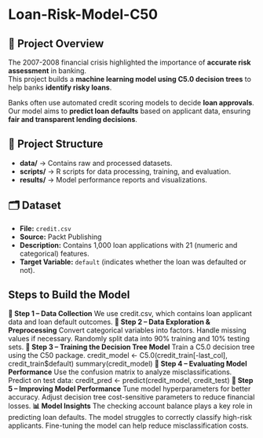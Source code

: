 # Loan-Risk-Model-C50

## 📌 Project Overview
The 2007-2008 financial crisis highlighted the importance of **accurate risk assessment** in banking.  
This project builds a **machine learning model using C5.0 decision trees** to help banks **identify risky loans**.  

Banks often use automated credit scoring models to decide **loan approvals**.  
Our model aims to **predict loan defaults** based on applicant data, ensuring **fair and transparent lending decisions**.  

## 📂 Project Structure
- **data/** → Contains raw and processed datasets.  
- **scripts/** → R scripts for data processing, training, and evaluation.  
- **results/** → Model performance reports and visualizations.  

## 🗂️ Dataset
- **File:** `credit.csv`
- **Source:** Packt Publishing
- **Description:** Contains 1,000 loan applications with 21 (numeric and categorical) features.  
- **Target Variable:** `default` (indicates whether the loan was defaulted or not).  

## Steps to Build the Model
**📌 Step 1 – Data Collection**
We use credit.csv, which contains loan applicant data and loan default outcomes.
**📌 Step 2 – Data Exploration & Preprocessing**
Convert categorical variables into factors.
Handle missing values if necessary.
Randomly split data into 90% training and 10% testing sets.
**📌 Step 3 – Training the Decision Tree Model**
Train a C5.0 decision tree using the C50 package.
credit_model <- C5.0(credit_train[-last_col], credit_train$default)
summary(credit_model)
**📌 Step 4 – Evaluating Model Performance**
Use the confusion matrix to analyze misclassifications.
Predict on test data:
credit_pred <- predict(credit_model, credit_test)
**📌 Step 5 – Improving Model Performance**
Tune model hyperparameters for better accuracy.
Adjust decision tree cost-sensitive parameters to reduce financial losses.
**📊 Model Insights**
The checking account balance plays a key role in predicting loan defaults.
The model struggles to correctly classify high-risk applicants.
Fine-tuning the model can help reduce misclassification costs.

